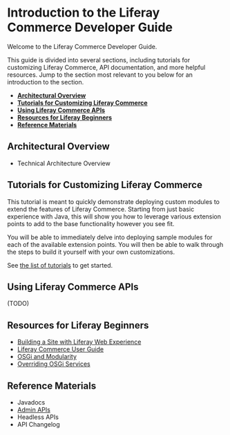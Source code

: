 # Introduction to the Liferay Commerce Developer Guide

Welcome to the Liferay Commerce Developer Guide.

This guide is divided into several sections, including tutorials for customizing Liferay Commerce, API documentation, and more helpful resources. Jump to the section most relevant to you below for an introduction to the section.

* [**Architectural Overview**](#architectural-overview)
* [**Tutorials for Customizing Liferay Commerce**](#tutorials-for-customizing-liferay-commerce)
* [**Using Liferay Commerce APIs**](#using-liferay-commerce-apis)
* [**Resources for Liferay Beginners**](#resources-for-liferay-beginners)
* [**Reference Materials**](#reference-materials)

## Architectural Overview

* Technical Architecture Overview

## Tutorials for Customizing Liferay Commerce

This tutorial is meant to quickly demonstrate deploying custom modules to extend the features of Liferay Commerce. Starting from just basic experience with Java, this will show you how to leverage various extension points to add to the base functionality however you see fit.

You will be able to immediately delve into deploying sample modules for each of the available extension points. You will then be able to walk through the steps to build it yourself with your own customizations.

See [the list of tutorials](../README.md#extending-and-customizing-liferay-commerce) to get started.

## Using Liferay Commerce APIs

(TODO)

## Resources for Liferay Beginners

* [Building a Site with Liferay Web Experience](https://help.liferay.com/hc/en-us/articles/360018171171-Building-a-site-with-Liferay-Web-Experience)
* [Liferay Commerce User Guide](../../user-guide/README.md)
* [OSGi and Modularity](https://help.liferay.com/hc/en-us/articles/360018162431-OSGi-and-Modularity)
* [Overriding OSGi Services](https://help.liferay.com/hc/en-us/articles/360017889552-Overriding-OSGi-Services)

## Reference Materials

* Javadocs
* [Admin APIs](https://app.swaggerhub.com/search?owner=liferayinc&query=%20commerce)
* Headless APIs
* API Changelog
